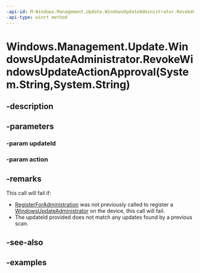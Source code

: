 ```yaml
---
-api-id: M:Windows.Management.Update.WindowsUpdateAdministrator.RevokeWindowsUpdateActionApproval(System.String,System.String)
-api-type: winrt method
---
```


# Windows.Management.Update.WindowsUpdateAdministrator.RevokeWindowsUpdateActionApproval(System.String,System.String)

<!--
public void RevokeWindowsUpdateActionApproval (string updateId, string action);
-->


## -description

## -parameters

### -param updateId

### -param action

## -remarks
This call will fail if:
- [RegisterForAdministration](./windowsupdateadministrator_registerforadministration_731932711.md) was not previously called to register a [WindowsUpdateAdministrator](./windowsupdateadministrator.md) on the device, this call will fail.
- The updateId provided does not match any updates found by a previous scan.

## -see-also

## -examples


